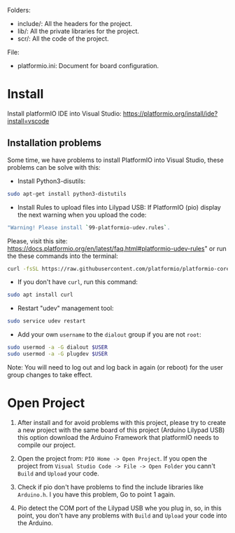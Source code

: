 Folders:

- include/: All the headers for the project.
- lib/: All the private libraries for the project.
- scr/: All the code of the project.

File:

- platformio.ini: Document for board configuration.

# Install

Install platformIO IDE into Visual Studio: https://platformio.org/install/ide?install=vscode

## Installation problems

Some time, we have problems to install PlatformIO into Visual Studio, these problems can be solve with this:

- Install Python3-disutils: 

```bash
sudo apt-get install python3-distutils
```

- Install Rules to upload files into Lilypad USB: If PlatformIO (pio) display the next warning when you upload the code:

```bash
"Warning! Please install `99-platformio-udev.rules`.
```

Please, visit this site: https://docs.platformio.org/en/latest/faq.html#platformio-udev-rules" or run the these commands into the terminal:

```bash
curl -fsSL https://raw.githubusercontent.com/platformio/platformio-core/master/scripts/99-platformio-udev.rules | sudo tee /etc/udev/rules.d/99-platformio-udev.rules
```

* If you don't have `curl`, run this command:

```bash
sudo apt install curl
```

* Restart "udev" management tool:

```bash
sudo service udev restart
```

* Add your own `username` to the `dialout` group if you are not `root`:

```bash
sudo usermod -a -G dialout $USER
sudo usermod -a -G plugdev $USER
```

Note: You will need to log out and log back in again (or reboot) for the user group changes to take effect.

# Open Project

1. After install and for avoid problems with this project, please try to create a new project with the same board of this project (Arduino Lilypad USB) this option download the Arduino Framework that platformIO needs to compile our project.

2. Open the project from: `PIO Home -> Open Project`. If you open the project from `Visual Studio Code -> File -> Open Folder` you cann't `Build` and `Upload` your code.

3. Check if pio don't have problems to find the include libraries like `Arduino.h`. I you have this problem, Go to point 1 again.

4. Pio detect the COM port of the Lilypad USB whe you plug in, so, in this point, you don't have any problems with `Build` and `Upload` your code into the Arduino.